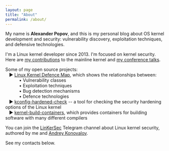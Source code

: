 ```yaml
---
layout: page
title: "About"
permalink: /about/
---
```


My name is __Alexander Popov__, and this is my personal blog about OS kernel development and security: vulnerability discovery, exploitation techniques, and defensive technologies.

I'm a Linux kernel developer since 2013. I'm focused on kernel security.
<br />Here are [my contributions](https://git.kernel.org/pub/scm/linux/kernel/git/torvalds/linux.git/log/?qt=author&q=Alexander+Popov) to the mainline kernel and [my conference talks](https://a13xp0p0v.github.io/conference_talks/).

Some of my open source projects:
<br />&nbsp; &nbsp;► [Linux Kernel Defence Map](https://github.com/a13xp0p0v/linux-kernel-defence-map), which shows the relationships between:
  <br />&nbsp; &nbsp; &nbsp; &nbsp; &nbsp; &nbsp;• Vulnerability classes
  <br />&nbsp; &nbsp; &nbsp; &nbsp; &nbsp; &nbsp;• Exploitation techniques
  <br />&nbsp; &nbsp; &nbsp; &nbsp; &nbsp; &nbsp;• Bug detection mechanisms
  <br />&nbsp; &nbsp; &nbsp; &nbsp; &nbsp; &nbsp;• Defence technologies
<br />&nbsp; &nbsp;► [kconfig-hardened-check](https://github.com/a13xp0p0v/kconfig-hardened-check) -- a tool for checking the security hardening options of the Linux kernel
<br />&nbsp; &nbsp;► [kernel-build-containers](https://github.com/a13xp0p0v/kernel-build-containers), which provides containers for building software with many different compilers

You can join the [LinKerSec](https://t.me/linkersec) Telegram channel about Linux kernel security, authored by me and [Andrey Konovalov](https://xairy.io/).

See my contacts below.
